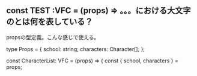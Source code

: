 ## const TEST :VFC<Props> = (props) => 。。。における大文字の<Props>とは何を表している？

propsの型定義。こんな感じで使える。

type Props = {
  school: string;
  characters: Character[];
};

const CharacterList: VFC<Props> = (props) => {
  const { school, characters } = props;

